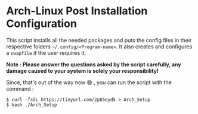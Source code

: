 # Arch-Linux Post Installation Configuration

This script installs all the needed packages and puts the config files in their respective folders ```~/.config/<Program-name>```. It also creates and
configures a ```swapfile``` if the user requires it. 

**Note : Please answer the questions asked by the script carefully, any damage caused to your system is solely your responsibility!**

Since, that's out of the way now :smile: , you can run the script with the command :

```
$ curl -fsSL https://tinyurl.com/2p85eyd5 > Arch_Setup
$ bash ./Arch_Setup
```

